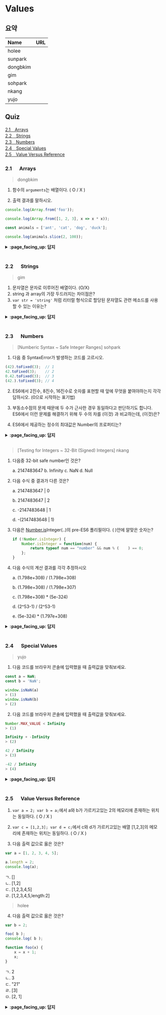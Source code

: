 # Values

## 요약
| Name | URL |
|:---|:---|
| holee |  |
| sunpark |  |
| dongbkim |  |
| gim |  |
| sohpark |  |
| nkang |  |
| yujo |  |

## Quiz

[2.1　Arrays](#21---Arrays)<br>
[2.2　Strings](#22---Strings)<br>
[2.3　Numbers](#23---Numbers)<br>
[2.4　Special Values](#24---Special-Values)<br>
[2.5　Value Versus Reference](#25---Values-Versus-Reference)<br>

### 2.1 　  Arrays
> dongbkim

1. 함수의 `arguments`는 배열이다. ( O / X )    

2. 출력 결과를 말하시오.

```js  
console.log(Array.from('foo'));

console.log(Array.from([1, 2, 3], x => x * x));

const animals = ['ant', 'cat', 'dog', 'duck'];

console.log(animals.slice(2, 100));
```

<details>
<summary> <b> :page_facing_up: 답지 </b>  </summary>
<div markdown="1">

1. 함수의 `arguments`는 배열이다. ( O / **X** )         

(...)when functions expose the arguments (array-like) **object** (as of ES6, deprecated) to access the arguments as a list.     

```js
function a() {
    console.log(arguments);
}
a(1,2,3,4,5);
//[Arguments] { '0': 1, '1': 2, '2': 3, '3': 4, '4': 5 }
```

2.
```js
// expected output: Array ["f", "o", "o"]
// expected output: Array [1, 4, 9]
// expected output: Array ["dog", "duck"]
```

</div>
</details>
<br>



### 2.2 　  Strings

> gim

1. 문자열은 문자로 이루어진 배열이다. (O/X)
2. string 과 array의 가장 두드러지는 차이점은?
3. `var str = 'string'` 처럼 리터럴 형식으로 할당된 문자열도 관련 메소드를 사용할 수 있는 이유는?

<details>
<summary> <b> :page_facing_up: 답지 </b>  </summary>
<div markdown="1">

1. 문자열은 문자로 이루어진 배열이다. (O/__X__)
> 문자열과 문자로 이루어진 배열은 엄연히 다른 개념이다. `'foo' !== ['f', 'o', 'o'];`
2. string 과 array의 가장 두드러지는 차이점은?
> string은 immutable 하여 자체 값에 대한 변환이 불가능한 반면, array는 mutable하여 내부의 값을 변환할 수 있다.
3. `var str = 'string'` 처럼 리터럴 형식으로 할당된 문자열도 관련 메소드를 사용할 수 있는 이유는?
> 메소드에 접근하려 할 때, 엔진이 해당 리터럴을 Built-in Object 인 `String()` 객체로 강제변환 시키기 때문이다. (다른 타입도 마찬가지)

</div>
</details>
<br>

### 2.3 　  Numbers

> [Numberic Syntax ~ Safe Integer Ranges] sohpark

1. 다음 중 SyntaxError가 발생하는 코드를 고르시오.

```javascript
(42).toFixed(3);  // 1
42.toFixed(3);    // 2
0.42.toFixed(3);  // 3
(42.).toFixed(3); // 4
```

2. ES6에서 2진수, 8진수, 16진수로 숫자를 표현할 때 앞에 무엇을 붙여야하는지 각각 답하시오. (0으로 시작하는 표기법)

3. 부동소수점의 문제 때문에 두 수가 근사한 경우 동일하다고 판단하기도 합니다. ES6에서 이런 문제를 해결하기 위해 두 수의 차를 (이것) 과 비교하는데, (이것)은? 

4. ES6에서 제공하는 정수의 최대값은 Number의 프로퍼티는?

<details>
<summary> <b> :page_facing_up: 답지 </b>  </summary>
<div markdown="1">

1. 2번. 42뒤의 온점이 연산자가 아닌, 숫자로 인식 되기 때문에 오류가 발생합니다.
2. 0b, 0o, 0x
3. Number.EPSILON
4. MAX_SAFE_INTEGER

</div>
</details>
<br>

> [Testing for Integers ~ 32-Bit (Signed) Integers] nkang

1. 다음중 32-bit safe number인 것은?

    a. 2147483647 b. Infinity c. NaN d. Null

2. 다음 수식 중 결과가 다른 것은?

    a. 2147483647 | 0

    b. 2147483647 | 2

    c. -2147483648 | 1

    d. -(2147483648 | 1)

3. 다음은 [Number.is](http://number.is)Integer(..)의 pre-ES6 폴리필이다. ( )안에 알맞은 숫자는?

    ```jsx
    if (!Number.isInteger) {
    	Number.isInteger = function(num) {
    		return typeof num == "number" && num % (    ) == 0;
    	};
    }
    ```

4. 다음 수식의 계산 결과를 각각 추정하시오

    a. (1.798e+308) /  (1.798e+308)

    b. (1.798e+308) / (1.798e+307)

    c. (1.798e+308) * (5e-324)

    d. (2^53-1) / (2^53-1)

    e. (5e-324) * (1.797e+308)

<details>
<summary> <b> :page_facing_up: 답지 </b>  </summary>
<div markdown="1">
    
1. a, b와 c는 special number로서 32-bit safe하지 않다(a | 0 연산시 `ToInt32` 연산이 수행됨), d는 empty value

2. c, c의 결과는 -2147483647, 나머지는 모두 2147483647

3. 1, 소숫점 아랫자리 숫자가 있는지 확인하기 위해 `num % 1 == 0`을 검사한다.

4. 
    a. NaN
    
    b. Infinity
    
    c. Infinity
    
    d. 1
    
    e. 8.8783596557672e-16
   
   Number.MAX_VALUE는 Number.MAX_VALUE와의 빼기, 나누기 연산은 NaN, 다른 연산은 어떤 수와도 Infinity
   
   Number.MIN_VALUE는 정상적인 숫자처럼 계산됨


</div>
</details>
<br>

### 2.4 　  Special Values

> yujo

1. 다음 코드를 브라우저 콘솔에 입력했을 때 출력값을 맞춰보세요.

```js
const a = NaN;
const b = 'NaN';

window.isNaN(a)
> (1)
window.isNaN(b)
> (2)
```

2. 다음 코드를 브라우저 콘솔에 입력했을 때 출력값을 맞춰보세요.

```js
Number.MAX_VALUE < Infinity
> (1)

Infinity + -Infinity
> (2)

42 / Infinity
> (3)

-42 / Infinity
> (4)
```

<details>
<summary> <b> :page_facing_up: 답지 </b>  </summary>
<div markdown="1">

1. (1) true (2) true
  - `isNaN`은 인자로 받은 값이 `NaN`인지 아닌지만 판별한다. 즉 `NaN`에 대해서만 `ture`를 return한다.
2. (1) false (2) NaN (3) 0 (4) -0
  - (1) Infinity는 읽기 전용 프로퍼티로 어떠한 양수값보다 크다. (`Number.MAX_VALUE`는 대략 `1.7976931348623157e+308`)
  - (2) 무한한 값 + -(무한한 값)이면 숫자가 아니게 되버린다. 두둥 탁
  - (3)(4) `-0`이 존재하는 이유는 통신시에 부호를 통해 방향을 나타내야 하는 애플리케이션이 존재하기 때문이다.
  


</div>
</details>
<br>

### 2.5 　  Value Versus Reference

1. ```var a = 2; var b = a;```에서 a와 b가 가르키고있는 2의 메모리에 존재하는 위치는 동일하다. ( O / X )  

2. ```var c = [1,2,3]; var d = c;```에서 c와 d가 가르키고있는 배열 [1,2,3]의 메모리에 존재하는 위치는 동일하다. ( O / X )  

3. 다음 출력 값으로 옳은 것은?  

```js
var a = [1, 2, 3, 4, 5];

a.length = 2;
console.log(a);
```

ㄱ. []  
ㄴ. [1,2]  
ㄷ. [1,2,3,4,5]  
ㄹ. [1,2,3,4,5,length:2]  

> holee

4. 다음 출력 값으로 옳은 것은?  

```js
var b = 2;

foo( b );
console.log( b );

function foo(x) {
	x = x + 1;
	x;
}
```

ㄱ. 2  
ㄴ. 3  
ㄷ. "21"  
ㄹ. [3]  
ㅁ. [2, 1]  

<details>
<summary> <b> :page_facing_up: 답지 </b>  </summary>
<div markdown="1">

1. ```var a = 2; var b = a;```에서 a와 b가 가르키고있는 2의 메모리에 존재하는 위치는 동일하다. ( O / **X** )  

> primitive value 는 대입에서 항상 값 복사가 일어난다.  

2. ```var c = [1,2,3]; var d = c;```에서 c와 d가 가르키고있는 배열 [1,2,3]의 메모리에 존재하는 위치는 동일하다. ( **O** / X )  

> array 는 대입에서 항상 값 참조의 복사 일어난다.  

3. 다음 출력 값으로 옳은 것은?  

```js
var a = [1, 2, 3, 4, 5];

a.length = 2;
console.log(a);
```

ㄱ. []  
ㄴ. [1,2]  
ㄷ. [1,2,3,4,5]  
ㄹ. [1,2,3,4,5,length:2]  

답: ㄴ. [1,2]

4. 다음 출력 값으로 옳은 것은?  

```js
var b = 2;

foo( b );
console.log( b );

function foo(x) {
	x = x + 1;
	x;
}
```

ㄱ. 2  
ㄴ. 3  
ㄷ. "21"  
ㄹ. [3]  
ㅁ. [2, 1]  

정답: ㄱ. 2

</div>
</details>
<br>
